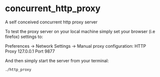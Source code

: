 # concurrent_http_proxy
A self conceived concurrent http proxy server


To test the proxy server on your local machine simply set your browser (i.e firefox) settings to:

Preferences -> Network Settings -> Manual proxy configuration: HTTP Proxy 127.0.0.1 Port 9877

And then simply start the server from your terminal:
```shell
./http_proxy
```

